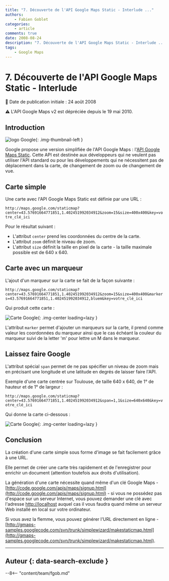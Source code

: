 ```yaml
---
title: "7. Découverte de l'API Google Maps Static - Interlude ..."
authors:
    - Fabien Goblet
categories:
    - article
comments: true
date: 2008-08-24
description: "7. Découverte de l'API Google Maps Static - Interlude ..."
tags:
    - Google Maps
---
```


# 7. Découverte de l'API Google Maps Static - Interlude

:calendar: Date de publication initiale : 24 août 2008

:warning: L'API Google Maps v2 est dépréciée depuis le 19 mai 2010.

## Introduction

![logo Google](https://cdn.geotribu.fr/img/logos-icones/entreprises_association/google/google.webp "logo Google"){: .img-thumbnail-left }

Google propose une version simplifiée de l'API Google Maps : l'[API Google Maps Static](http://code.google.com/intl/fr/apis/maps/documentation/staticmaps/). Cette API est destinée aux développeurs qui ne veulent pas utiliser l'API standard ou pour les développements qui ne nécessitent pas de déplacement dans la carte, de changement de zoom ou de changement de vue.  

## Carte simple

Une carte avec l'API Google Maps Static est définie par une URL :  

`http://maps.google.com/staticmap?center=43.57691664771851,1.402451992034912&zoom=15&size=400x400&key=votre_clé_ici`  

Pour le résultat suivant :

- L'attribut `center` prend les coordonnées du centre de la carte.
- L'attribut `zoom` définit le niveau de zoom.
- L'attribut `size` définit la taille en pixel de la carte - la taille maximale possible est de 640 x 640.

## Carte avec un marqueur

L'ajout d'un marqueur sur la carte se fait de la façon suivante :  

`http://maps.google.com/staticmap?center=43.57691664771851,1.402451992034912&zoom=15&size=400x400&markers=43.57691664771851,1.402451992034912,bluem&key=votre_clé_ici`  

Qui produit cette carte :

![Carte Google](https://cdn.geotribu.fr/img/articles-blog-rdp/articles/2008/staticmap2-2.gif "Carte Google"){: .img-center loading=lazy }

L'attribut `marker` permet d'ajouter un marqueurs sur la carte, il prend comme valeur les coordonnées du marqueur ainsi que le cas échéant la couleur du marqueur suivi de la letter 'm' pour lettre un M dans le marqueur.  

## Laissez faire Google

L'attribut spécial `span` permet de ne pas spécifier un niveau de zoom mais en précisant une longitude et une latitude en degrés de laisser faire l'API.  

Exemple d'une carte centrée sur Toulouse, de taille 640 x 640, de 1° de hauteur et de 1° de largeur :  

`http://maps.google.com/staticmap?center=43.57691664771851,1.402451992034912&span=1,1&size=640x640&key=votre_clé_ici`  

Qui donne la carte ci-dessous :

![Carte Google](https://cdn.geotribu.fr/img/articles-blog-rdp/articles/2008/staticmap3-2.gif "Carte Google"){: .img-center loading=lazy }

## Conclusion

La création d'une carte simple sous forme d'image se fait facilement grâce à une URL.  

Elle permet de créer une carte très rapidement et de l'enregistrer pour enrichir un document (attention toutefois aux droits d'utilisation).  

La génération d'une carte nécessite quand même d'un clé Google Maps - [http://code.google.com/apis/maps/signup.html](http://code.google.com/apis/maps/signup.html) - si vous ne possédez pas d'espace sur un serveur Internet, vous pouvez demander une clé avec l'adresse [http://localhost](http://localhost) auquel cas il vous faudra quand même un serveur Web installé en local sur votre ordinateur.  

Si vous avez la flemme, vous pouvez générer l'URL directement en ligne - [http://gmaps-samples.googlecode.com/svn/trunk/simplewizard/makestaticmap.html](http://gmaps-samples.googlecode.com/svn/trunk/simplewizard/makestaticmap.html).  

----

## Auteur {: data-search-exclude }

--8<-- "content/team/fgob.md"
